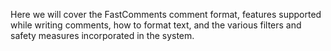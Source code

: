 Here we will cover the FastComments comment format, features supported while writing comments,
how to format text, and the various filters and safety measures incorporated in the system.
